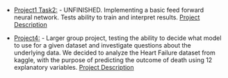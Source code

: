
- [Project1 Task2:](Project1/Analysis/Analysis.ipynb) - UNFINISHED. Implementing a basic feed forward neural network. Tests ability to train and interpret results. [Project Description](Project1/Project1_Description.pdf)
 
- [Project4:](Project4/Project4.pdf) - Larger group project, testing the ability to decide what model to use for a given dataset and investigate questions about the underlying data. We decided to analyze the Heart Failure dataset from kaggle, with the purpose of predicting the outcome of death using 12 explanatory variables. [Project Description](Project4/Project4_Description.pdf)


